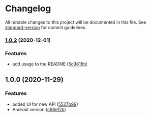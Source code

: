 # Changelog

All notable changes to this project will be documented in this file. See [standard-version](https://github.com/conventional-changelog/standard-version) for commit guidelines.

### [1.0.2](https://github.com/aparajita/ws-capacitor-secure-storage-demo/compare/v1.0.1...v1.0.2) (2020-12-01)


### Features

* add usage to the README ([5c9818b](https://github.com/aparajita/ws-capacitor-secure-storage-demo/commit/5c9818b3afa36f5f3b296bc02abb3bb8210485e1))

## 1.0.0 (2020-11-29)


### Features

* added UI for new API ([5527b99](https://github.com/aparajita/ws-capacitor-secure-storage-demo/commit/5527b9995ec4ae7cc005119d9e52b2f1c43742cb))
* Android version ([c96e12b](https://github.com/aparajita/ws-capacitor-secure-storage-demo/commit/c96e12b5501b05efb380f12733317fd7c079287a))
